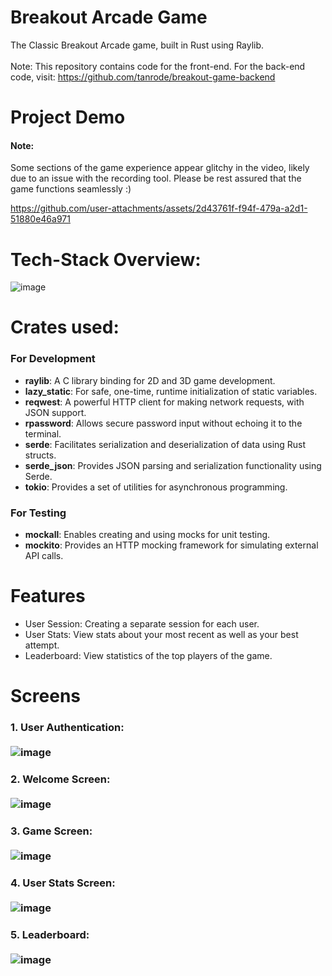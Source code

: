 # Breakout Arcade Game
The Classic Breakout Arcade game, built in Rust using Raylib.<br><br>
Note: This repository contains code for the front-end. For the back-end code, visit: https://github.com/tanrode/breakout-game-backend

# Project Demo
#### Note: 
Some sections of the game experience appear glitchy in the video, likely due to an issue with the recording tool. Please be rest assured that the game functions seamlessly :)

https://github.com/user-attachments/assets/2d43761f-f94f-479a-a2d1-51880e46a971

# Tech-Stack Overview:
![image](https://github.com/user-attachments/assets/1d2c1e95-4191-48e9-83b8-923c65dbed0c)

# Crates used:
### For Development
<ul>
  <li><b>raylib</b>: A C library binding for 2D and 3D game development.</li>
  <li><b>lazy_static</b>: For safe, one-time, runtime initialization of static variables.</li>
  <li><b>reqwest</b>: A powerful HTTP client for making network requests, with JSON support.</li>
  <li><b>rpassword</b>: Allows secure password input without echoing it to the terminal.</li>
  <li><b>serde</b>: Facilitates serialization and deserialization of data using Rust structs.</li>
  <li><b>serde_json</b>: Provides JSON parsing and serialization functionality using Serde.</li>
  <li><b>tokio</b>: Provides a set of utilities for asynchronous programming.</li>
</ul>

### For Testing
<ul>
  <li><b>mockall</b>: Enables creating and using mocks for unit testing.</li>
  <li><b>mockito</b>: Provides an HTTP mocking framework for simulating external API calls.</li>
</ul>


# Features
<ul>
  <li>User Session: Creating a separate session for each user.</li>
  <li>User Stats: View stats about your most recent as well as your best attempt.</li>
  <li>Leaderboard: View statistics of the top players of the game.</li>
</ul>

# Screens
### 1. User Authentication: <br><br> ![image](https://github.com/user-attachments/assets/bb7fb3f6-b5ec-47a5-82c4-63e9db4739db)
### 2. Welcome Screen: <br><br> ![image](https://github.com/user-attachments/assets/78a1ed0a-f558-4d69-971c-4bbc20b023c4)
### 3. Game Screen: <br><br> ![image](https://github.com/user-attachments/assets/94c05a43-dc3e-41e3-91f7-6a9a0fba8222)
### 4. User Stats Screen: <br><br> ![image](https://github.com/user-attachments/assets/1764b10b-5226-4291-aafd-c3e608da6bbd)
### 5. Leaderboard: <br><br> ![image](https://github.com/user-attachments/assets/db0f1714-e180-4938-a993-19239bfce0fa)


